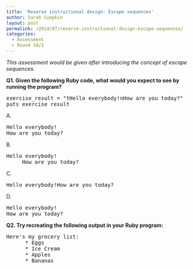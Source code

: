 ```yaml
---
title: 'Reverse instructional design: Escape sequences'
author: Sarah Simpkin
layout: post
permalink: /2014/07/reverse-instructional-design-escape-sequences/
categories:
  - Assessment
  - Round 10/2
---
```

*This assessment would be given after introducing the concept of escape sequences.*

**Q1. Given the following Ruby code, what would you expect to see by running the program?**

<pre>exercise_result = "tHello everybody!nHow are you today?"
puts exercise_result</pre>

A.

<pre>Hello everybody! 
How are you today?</pre>

B.

<pre>Hello everybody! 
     How are you today?</pre>

C.

<pre>Hello everybody!How are you today?</pre>

D.

<pre>Hello everybody! 
How are you today?</pre>

**Q2. Try recreating the following output in your Ruby program:**

<pre>Here's my grocery list:
      * Eggs
      * Ice Cream
      * Apples
      * Bananas</pre>